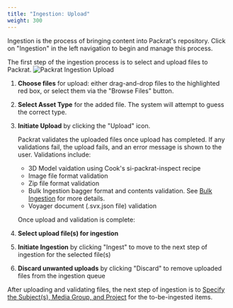 ```yaml
---
title: "Ingestion: Upload"
weight: 300
---
```


Ingestion is the process of bringing content into Packrat's repository. Click on "Ingestion" in the left navigation to begin and manage this process.

The first step of the ingestion process is to select and upload files to Packrat.
![Packrat Ingestion Upload](/dpo-packrat/images/packrat-ingestion-1.png "Packrat Ingestion Upload")
1. **Choose files** for upload: either drag-and-drop files to the highlighted red box, or select them via the "Browse Files" button.
2. **Select Asset Type** for the added file. The system will attempt to guess the correct type.
3. **Initiate Upload** by clicking the "Upload" icon.

    Packrat validates the uploaded files once upload has completed. If any validations fail, the upload fails, and an error message is shown to the user. Validations include:
    - 3D Model vaidation using Cook's si-packrat-inspect recipe
    - Image file format validation
    - Zip file format validation
    - Bulk Ingestion bagger format and contents validation. See [Bulk Ingestion](../bulk-ingestion) for more details.
    - Voyager document (.svx.json file) validation

    Once upload and validation is complete:
4. **Select upload file(s) for ingestion**
5. **Initiate Ingestion** by clicking "Ingest" to move to the next step of ingestion for the selected file(s)
6. **Discard unwanted uploads** by clicking "Discard" to remove uploaded files from the ingestion queue

After uploading and validating files, the next step of ingestion is to [Specify the Subject(s), Media Group, and Project](../ingestion-subject) for the to-be-ingested items.